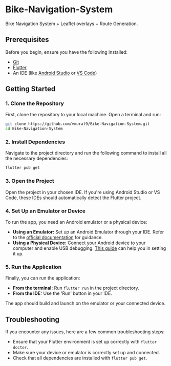 # Bike-Navigation-System
 Bike Navigation System + Leaflet overlays + Route Generation.

 
## Prerequisites

Before you begin, ensure you have the following installed:
- [Git](https://git-scm.com/)
- [Flutter](https://flutter.dev/docs/get-started/install)
- An IDE (like [Android Studio](https://developer.android.com/studio) or [VS Code](https://code.visualstudio.com/))

## Getting Started

### 1. Clone the Repository

First, clone the repository to your local machine. Open a terminal and run:

```bash
git clone https://github.com/vmural9/Bike-Navigation-System.git
cd Bike-Navigation-System
```

### 2. Install Dependencies

Navigate to the project directory and run the following command to install all the necessary dependencies:

```bash
flutter pub get
```

### 3. Open the Project

Open the project in your chosen IDE. If you're using Android Studio or VS Code, these IDEs should automatically detect the Flutter project.

### 4. Set Up an Emulator or Device

To run the app, you need an Android emulator or a physical device:
- **Using an Emulator:** Set up an Android Emulator through your IDE. Refer to the [official documentation](https://developer.android.com/studio/run/emulator) for guidance.
- **Using a Physical Device:** Connect your Android device to your computer and enable USB debugging. [This guide](https://developer.android.com/studio/debug/dev-options) can help you in setting it up.

### 5. Run the Application

Finally, you can run the application:
- **From the terminal:** Run `flutter run` in the project directory.
- **From the IDE:** Use the 'Run' button in your IDE.

The app should build and launch on the emulator or your connected device.

## Troubleshooting

If you encounter any issues, here are a few common troubleshooting steps:
- Ensure that your Flutter environment is set up correctly with `flutter doctor`.
- Make sure your device or emulator is correctly set up and connected.
- Check that all dependencies are installed with `flutter pub get`.
